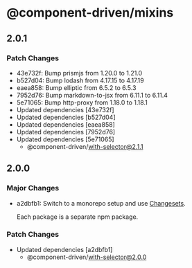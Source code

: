 # @component-driven/mixins

## 2.0.1

### Patch Changes

- 43e732f: Bump prismjs from 1.20.0 to 1.21.0
- b527d04: Bump lodash from 4.17.15 to 4.17.19
- eaea858: Bump elliptic from 6.5.2 to 6.5.3
- 7952d76: Bump markdown-to-jsx from 6.11.1 to 6.11.4
- 5e71065: Bump http-proxy from 1.18.0 to 1.18.1
- Updated dependencies [43e732f]
- Updated dependencies [b527d04]
- Updated dependencies [eaea858]
- Updated dependencies [7952d76]
- Updated dependencies [5e71065]
  - @component-driven/with-selector@2.1.1

## 2.0.0

### Major Changes

- a2dbfb1: Switch to a monorepo setup and use [Changesets](https://github.com/atlassian/changesets).

  Each package is a separate npm package.

### Patch Changes

- Updated dependencies [a2dbfb1]
  - @component-driven/with-selector@2.0.0
